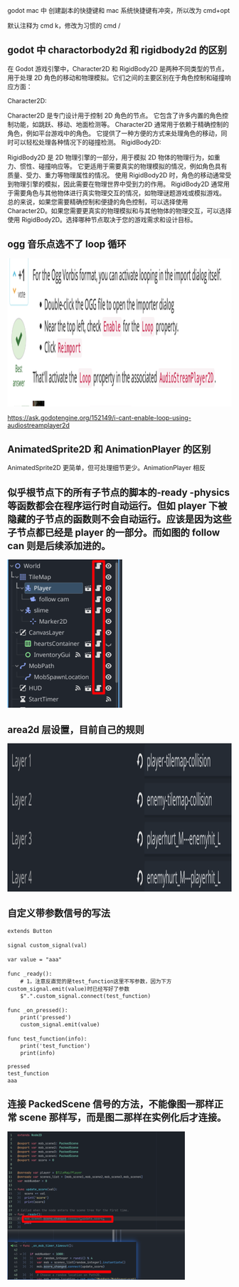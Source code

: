 godot mac 中 创建副本的快捷键和 mac 系统快捷键有冲突，所以改为 cmd+opt

默认注释为 cmd k，修改为习惯的 cmd /

## godot 中 charactorbody2d 和 rigidbody2d 的区别

在 Godot 游戏引擎中，Character2D 和 RigidBody2D 是两种不同类型的节点，用于处理 2D 角色的移动和物理模拟。它们之间的主要区别在于角色控制和碰撞响应方面：

Character2D:

Character2D 是专门设计用于控制 2D 角色的节点。
它包含了许多内置的角色控制功能，如跳跃、移动、地面检测等。
Character2D 通常用于依赖于精确控制的角色，例如平台游戏中的角色。
它提供了一种方便的方式来处理角色的移动，同时可以轻松处理各种情况下的碰撞检测。
RigidBody2D:

RigidBody2D 是 2D 物理引擎的一部分，用于模拟 2D 物体的物理行为，如重力、惯性、碰撞响应等。
它更适用于需要真实的物理模拟的情况，例如角色具有质量、受力、重力等物理属性的情况。
使用 RigidBody2D 时，角色的移动通常受到物理引擎的模拟，因此需要在物理世界中受到力的作用。
RigidBody2D 通常用于需要角色与其他物体进行真实物理交互的情况，如物理谜题游戏或模拟游戏。
总的来说，如果您需要精确控制和便捷的角色控制，可以选择使用 Character2D。如果您需要更真实的物理模拟和与其他物体的物理交互，可以选择使用 RigidBody2D。选择哪种节点取决于您的游戏需求和设计目标。

## ogg 音乐点选不了 loop 循环

<img src='./img/2023-10-13-22-33-55.png' height=333px></img>

https://ask.godotengine.org/152149/i-cant-enable-loop-using-audiostreamplayer2d

## AnimatedSprite2D 和 AnimationPlayer 的区别

AnimatedSprite2D 更简单，但可处理细节更少。AnimationPlayer 相反

## 似乎根节点下的所有子节点的脚本的-ready -physics 等函数都会在程序运行时自动运行。但如 player 下被隐藏的子节点的函数则不会自动运行。应该是因为这些子节点都已经是 player 的一部分。而如图的 follow can 则是后续添加进的。

<img src='./img/2023-10-19-17-59-50.png' height=333px></img>

## area2d 层设置，目前自己的规则

<img src='./img/2023-10-22-22-55-52.png' height=333px></img>

## 自定义带参数信号的写法

```
extends Button

signal custom_signal(val)

var value = "aaa"

func _ready():
    # 1，注意反直觉的是test_function这里不写参数，因为下方custom_signal.emit(value)时已经写好了参数
	$".".custom_signal.connect(test_function)

func _on_pressed():
	print('pressed')
	custom_signal.emit(value)

func test_function(info):
	print('test_function')
	print(info)

```

```
pressed
test_function
aaa
```

## 连接 PackedScene 信号的方法，不能像图一那样正常 scene 那样写，而是图二那样在实例化后才连接。

<img src='./img/2023-10-23-15-07-12.png' height=333px></img>
